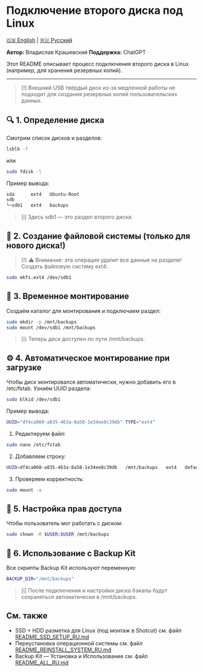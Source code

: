 # Подключение второго диска под Linux

[🇬🇧 English](README_DISK_EN.md) | [🇷🇺 Русский](README_DISK_RU.md)

**Автор:** Владислав Крашевский
**Поддержка:** ChatGPT

Этот README описывает процесс подключения второго диска в Linux (например, для хранения резервных копий).

---

> [!] Внешний USB твёрдый диск из-за медленной работы не подходит для создания резервных копий пользовательских данных.

## 🔍 1. Определение диска

Смотрим список дисков и разделов:

```bash
lsblk -f
```

или
```bash
sudo fdisk -l
```

Пример вывода:
```bash
sda      ext4   Ubuntu-Root
sdb
└─sdb1   ext4   backups
```

> [i] Здесь sdb1 — это раздел второго диска.

## 💾 2. Создание файловой системы (только для нового диска!)

> [!} ⚠️ Внимание: эта операция удалит все данные на разделе!
Создать файловую систему ext4:
```bash
sudo mkfs.ext4 /dev/sdb1
```

## 📂 3. Временное монтирование

Создаём каталог для монтирования и подключаем раздел:
```bash
sudo mkdir -p /mnt/backups
sudo mount /dev/sdb1 /mnt/backups
```

> [i} Теперь диск доступен по пути /mnt/backups.

## ⚙️ 4. Автоматическое монтирование при загрузке

Чтобы диск монтировался автоматически, нужно добавить его в /etc/fstab.
Узнаём UUID раздела:
```bash
sudo blkid /dev/sdb1
```

Пример вывода:
```bash
UUID="df4ca060-a835-463a-8a58-1e34ee8c39db" TYPE="ext4"
```

1. Редактируем файл:
```bash
sudo nano /etc/fstab
```

2. Добавляем строку:
```bash
UUID=df4ca060-a835-463a-8a58-1e34ee8c39db   /mnt/backups   ext4   defaults   0   2
```

3. Проверяем корректность:
```bash
sudo mount -a
```

## 👤 5. Настройка прав доступа

Чтобы пользователь мог работать с диском:
```bash
sudo chown -R $USER:$USER /mnt/backups
```

## 🔧 6. Использование с Backup Kit

Все скрипты Backup Kit используют переменную:
```bash
BACKUP_DIR="/mnt/backups"
```

> [i] После подключения и настройки диска бэкапы будут сохраняться автоматически в /mnt/backups.

## См. также

- SSD + HDD разметка для Linux (под монтаж в Shotcut) см. файл [README_SSD_SETUP_RU.md](README_SSD_SETUP_RU.md)
- Переустановка операционной системы см. файл [README_REINSTALL_SYSTEM_RU.md](README_REINSTALL_SYSTEM_RU.md)
- Backup Kit — Установка и Использование см. файл [README_ALL_RU.md](README_ALL_RU.md)


